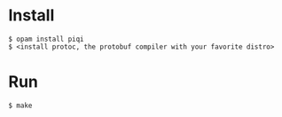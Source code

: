 # Install

```
$ opam install piqi
$ <install protoc, the protobuf compiler with your favorite distro>
```

# Run

```
$ make
```
